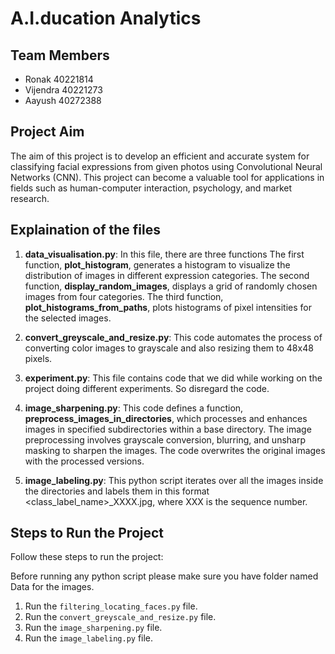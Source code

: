 

# A.I.ducation Analytics

## Team Members
- Ronak 40221814
- Vijendra 40221273
- Aayush 40272388

## Project Aim
The aim of this project is to develop an efficient and accurate system for classifying facial expressions from given photos using Convolutional Neural Networks (CNN). This project can become a valuable tool for applications in fields such as human-computer interaction, psychology, and market research.

## Explaination of the files
1. **data_visualisation.py**: In this file, there are three functions 
   The first function, **plot_histogram**, generates a histogram to visualize the distribution of images in different expression categories. The second function, **display_random_images**,
   displays a grid of randomly chosen images from four categories. The third function, **plot_histograms_from_paths**, plots histograms of pixel intensities for the selected images.

2. **convert_greyscale_and_resize.py**: This code automates the process of converting color images to grayscale and also resizing them to 48x48 pixels.
3. **experiment.py**: This file contains code that we did while working on the project doing different experiments. So disregard the code.
4. **image_sharpening.py**: This code defines a function, **preprocess_images_in_directories**, which processes and enhances images in specified subdirectories within a base directory. The image preprocessing involves grayscale conversion, blurring, and unsharp masking to sharpen the images. The code overwrites the original images with the processed versions.
5. **image_labeling.py**: This python script iterates over all the images inside the directories and labels them in this format <class_label_name>_XXXX.jpg, where XXX is the sequence number.

## Steps to Run the Project
Follow these steps to run the project: 

Before running any python script please make sure you have folder named Data for the images. 

1. Run the `filtering_locating_faces.py` file.
2. Run the `convert_greyscale_and_resize.py` file.
3. Run the `image_sharpening.py` file.
4. Run the `image_labeling.py` file.

